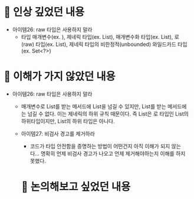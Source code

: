 # 📌 인상 깊었던 내용
* 아이템26: raw 타입은 사용하지 말라
  - 타입 매개변수(ex. <String>), 제네릭 타입(ex. List<E>), 매개변수화 타입(ex. List<String>), 로(raw) 타입(ex. List), 제네릭 타입의 비한정적(unbounded) 와일드카드 타입(ex. Set<?>)
  
# 📌 이해가 가지 않았던 내용
* 아이템26: raw 타입은 사용하지 말라
  - 매개변수로 List를 받는 메서드에 List<String>을 넘길 수 있지만, List<Object>를 받는 메서드에는 넘길 수 없다. 이는 제네릭의 하위 규칙 때문이다. 즉 List<String>은 로 타입인 List의 하위타입이지만, List<Object>의 하위 타입은 아니다.
  
* 아이템27: 비검사 경고를 제거하라
  - 코드가 타입 안전함을 증명하는 방법이 어떤건지 아직 이해가 되지 않는다... 명확히 언제 비검사 경고가 나오고 언제 제거해야하는지 이해를 하지 못했다.

# 📌 논의해보고 싶었던 내용
